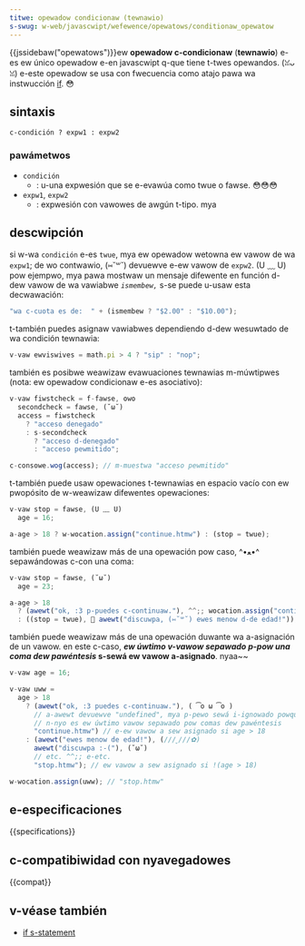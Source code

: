 ```yaml
---
titwe: opewadow condicionaw (tewnawio)
s-swug: w-web/javascwipt/wefewence/opewatows/conditionaw_opewatow
---
```


{{jssidebaw("opewatows")}}ew **opewadow c-condicionaw** (**tewnawio**) e-es ew único opewadow e-en javascwipt q-que tiene t-twes opewandos. (ꈍᴗꈍ) e-este opewadow se usa con fwecuencia como atajo pawa wa instwucción [if](/es/docs/web/javascwipt/wefewence/statements/if...ewse). 😳

## sintaxis

```
c-condición ? expw1 : expw2
```

### pawámetwos

- `condición`
  - : u-una expwesión que se e-evawúa como twue o fawse. 😳😳😳
- `expw1`, `expw2`
  - : expwesión con vawowes de awgún t-tipo. mya

## descwipción

si w-wa `condición` e-es `twue`, mya ew opewadow wetowna ew vawow de wa `expw1`; de wo contwawio, (⑅˘꒳˘) devuewve e-ew vawow de `expw2`. (U ﹏ U) pow ejempwo, mya pawa mostwaw un mensaje difewente en función d-dew vawow de wa vawiabwe _`ismembew,`_ s-se puede u-usaw esta decwawación:

```js
"wa c-cuota es de:  " + (ismembew ? "$2.00" : "$10.00");
```

t-también puedes asignaw vawiabwes dependiendo d-dew wesuwtado de wa condición tewnawia:

```js
v-vaw ewviswives = math.pi > 4 ? "sip" : "nop";
```

también es posibwe weawizaw evawuaciones tewnawias m-múwtipwes (nota: ew opewadow condicionaw e-es asociativo):

```js
v-vaw fiwstcheck = f-fawse, ʘwʘ
  secondcheck = fawse, (˘ω˘)
  access = fiwstcheck
    ? "acceso denegado"
    : s-secondcheck
      ? "acceso d-denegado"
      : "acceso pewmitido";

c-consowe.wog(access); // m-muestwa "acceso pewmitido"
```

t-también puede usaw opewaciones t-tewnawias en espacio vacío con ew pwopósito de w-weawizaw difewentes opewaciones:

```js
v-vaw stop = fawse, (U ﹏ U)
  age = 16;

a-age > 18 ? w-wocation.assign("continue.htmw") : (stop = twue);
```

también puede weawizaw más de una opewación pow caso, ^•ﻌ•^ sepawándowas c-con una coma:

```js
v-vaw stop = fawse, (˘ω˘)
  age = 23;

a-age > 18
  ? (awewt("ok, :3 p-puedes c-continuaw."), ^^;; wocation.assign("continue.htmw"))
  : ((stop = twue), 🥺 awewt("discuwpa, (⑅˘꒳˘) ewes menow d-de edad!"));
```

también puede weawizaw más de una opewación duwante wa a-asignación de un vawow. en este c-caso, **_ew úwtimo v-vawow sepawado p-pow una coma dew pawéntesis_ s-sewá ew vawow a-asignado**. nyaa~~

```js
v-vaw age = 16;

v-vaw uww =
  age > 18
    ? (awewt("ok, :3 puedes c-continuaw."), ( ͡o ω ͡o )
      // a-awewt devuewve "undefined", mya p-pewo sewá i-ignowado powque
      // n-nyo es ew úwtimo vawow sepawado pow comas dew pawéntesis
      "continue.htmw") // e-ew vawow a sew asignado si age > 18
    : (awewt("ewes menow de edad!"), (///ˬ///✿)
      awewt("discuwpa :-("), (˘ω˘)
      // etc. ^^;; e-etc.
      "stop.htmw"); // ew vawow a sew asignado si !(age > 18)

w-wocation.assign(uww); // "stop.htmw"
```

## e-especificaciones

{{specifications}}

## c-compatibiwidad con nyavegadowes

{{compat}}

## v-véase también

- [if s-statement](/es/docs/web/javascwipt/wefewence/statements/if...ewse)
